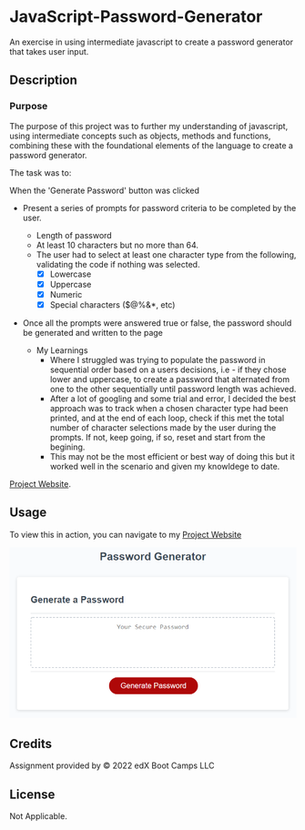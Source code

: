 # JavaScript-Password-Generator
An exercise in using intermediate javascript to create a password generator that takes user input.

## Description

### Purpose
The purpose of this project was to further my understanding of javascript, using intermediate concepts such as objects, methods and functions, combining these with the foundational elements of the language to create a password generator.

The task was to: 

When the 'Generate Password' button was clicked
- Present a series of prompts for password criteria to be completed by the user.
	- Length of password
	- At least 10 characters but no more than 64.
    - The user had to select at least one character type from the following, validating the code if nothing was selected.
		- [x] Lowercase
		- [x] Uppercase
		- [x] Numeric
		- [x] Special characters ($@%&*, etc)

 - Once all the prompts were answered true or false, the password should be generated and written to the page
    
    - My Learnings
        -  Where I struggled was trying to populate the password in sequential order based on a users decisions, i.e - if they chose lower and uppercase, to create a password that alternated from one to the other sequentially until password length was achieved. 
         - After a lot of googling and some trial and error, I decided the best approach was to track when a chosen character type had been printed, and at the end of each loop, check if this met the total number of character selections made by the user during the prompts. If not, keep going, if so, reset and start from the begining. 
         - This may not be the most efficient or best way of doing this but it worked well in the scenario and given my knowldege to date. 



[Project Website](https://nailahmukhtar.github.io/Javascript-Password-Generator).

## Usage
To view this in action, you can navigate to my [Project Website](https://nailahmukhtar.github.io/Javascript-Password-Generator)

![project website screenshot](./assets/images/05-javascript-challenge-demo.png)


## Credits
Assignment provided by © 2022 edX Boot Camps LLC

## License
Not Applicable.
